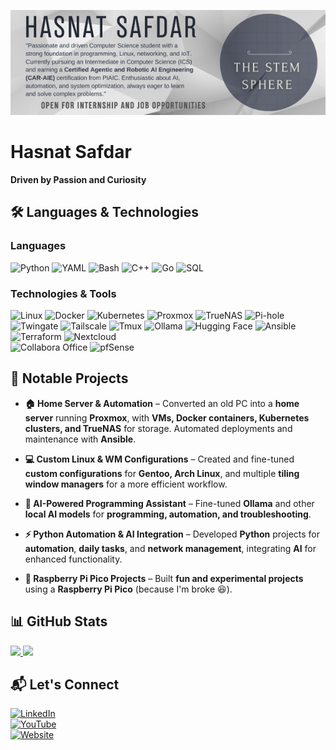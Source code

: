 ![Hasnat Safdar](./Hasnat-Safdar.png)

# Hasnat Safdar  
**Driven by Passion and Curiosity**  

## 🛠️ Languages & Technologies  

### **Languages**  
![Python](https://img.shields.io/badge/-Python-000?&logo=Python)
![YAML](https://img.shields.io/badge/-YAML-000?&logo=yaml)
![Bash](https://img.shields.io/badge/-Bash-000?&logo=gnu-bash)
![C++](https://img.shields.io/badge/-C++-000?&logo=c%2b%2b&logoColor=00599C)
![Go](https://img.shields.io/badge/-Go-000?&logo=go)
![SQL](https://img.shields.io/badge/-SQL-000?&logo=MySQL)

### **Technologies & Tools**  
![Linux](https://img.shields.io/badge/-Linux-000?&logo=Linux)
![Docker](https://img.shields.io/badge/-Docker-000?&logo=Docker)
![Kubernetes](https://img.shields.io/badge/-Kubernetes-000?&logo=Kubernetes)
![Proxmox](https://img.shields.io/badge/-Proxmox-000?&logo=Proxmox)
![TrueNAS](https://img.shields.io/badge/-TrueNAS-000?&logo=TrueNAS)
![Pi-hole](https://img.shields.io/badge/-PiHole-000?&logo=Pi-hole)
![Twingate](https://img.shields.io/badge/-Twingate-000?&logo=Twingate)
![Tailscale](https://img.shields.io/badge/-Tailscale-000?&logo=Tailscale)
![Tmux](https://img.shields.io/badge/-Tmux-000?&logo=Tmux)
![Ollama](https://img.shields.io/badge/-Ollama-000?&logo=Ollama)
![Hugging Face](https://img.shields.io/badge/-HuggingFace-000?&logo=HuggingFace)
![Ansible](https://img.shields.io/badge/-Ansible-000?&logo=Ansible)
![Terraform](https://img.shields.io/badge/-Terraform-000?&logo=Terraform)
![Nextcloud](https://img.shields.io/badge/-Nextcloud-000?&logo=Nextcloud)  
![Collabora Office](https://upload.wikimedia.org/wikipedia/commons/thumb/6/6b/Collabora_Office_Logo.svg/120px-Collabora_Office_Logo.svg.png)
![pfSense](https://img.shields.io/badge/-pfSense-000?&logo=pfSense)

## 📌 Notable Projects  

- **🏠 Home Server & Automation** – Converted an old PC into a **home server** running **Proxmox**, with **VMs, Docker containers, Kubernetes clusters, and TrueNAS** for storage. Automated deployments and maintenance with **Ansible**.  

- **💻 Custom Linux & WM Configurations** – Created and fine-tuned **custom configurations** for **Gentoo, Arch Linux**, and multiple **tiling window managers** for a more efficient workflow.  

- **🧠 AI-Powered Programming Assistant** – Fine-tuned **Ollama** and other **local AI models** for **programming, automation, and troubleshooting**.  

- **⚡ Python Automation & AI Integration** – Developed **Python** projects for **automation**, **daily tasks**, and **network management**, integrating **AI** for enhanced functionality.  

- **🔬 Raspberry Pi Pico Projects** – Built **fun and experimental projects** using a **Raspberry Pi Pico** (because I'm broke 😆).  

## 📊 GitHub Stats  
<a href="https://github.com/hasnat-professional">
  <img height="137px" src="https://github-readme-stats.vercel.app/api?username=hasnat-professional&hide_title=true&hide_border=true&show_icons=true&include_all_commits=true&count_private=true&line_height=21&text_color=000&icon_color=000&bg_color=0,ea6161,ffc64d,fffc4d,52fa5a&theme=graywhite" />
  <img height="137px" src="https://github-readme-stats.vercel.app/api/top-langs/?username=hasnat-professional&hide=html&hide_title=true&hide_border=true&layout=compact&langs_count=6&text_color=000&icon_color=fff&bg_color=0,52fa5a,4dfcff,c64dff&theme=graywhite" />
</a>

## 📬 Let's Connect  
[![LinkedIn](https://img.shields.io/badge/-LinkedIn-000?&logo=LinkedIn)](https://www.linkedin.com/in/hasnat-safdar-88b4bb343)  
[![YouTube](https://img.shields.io/badge/-YouTube-000?&logo=YouTube)](https://youtube.com/@hasnatahmed-official?si=2lmSfg6uxom7W3Gl)  
[![Website](https://img.shields.io/badge/-Website-000?&logo=github)](https://hasnatsafdar.github.io/)  

